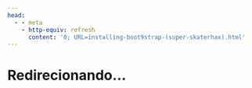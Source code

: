 ```yaml
---
head:
  - - meta
    - http-equiv: refresh
      content: '0; URL=installing-boot9strap-(super-skaterhax).html'
---
```


# Redirecionando...
